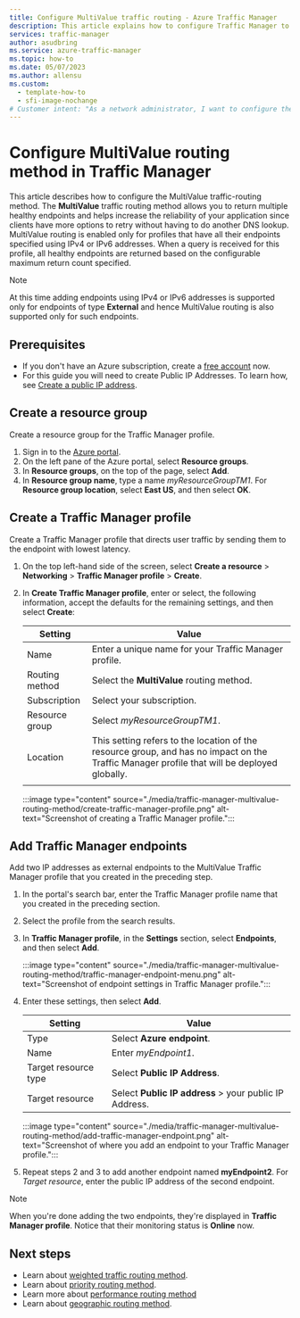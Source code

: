```yaml
---
title: Configure MultiValue traffic routing - Azure Traffic Manager
description: This article explains how to configure Traffic Manager to route traffic to A/AAAA endpoints.
services: traffic-manager
author: asudbring
ms.service: azure-traffic-manager
ms.topic: how-to
ms.date: 05/07/2023
ms.author: allensu
ms.custom:
  - template-how-to
  - sfi-image-nochange
# Customer intent: "As a network administrator, I want to configure the MultiValue traffic-routing method in Traffic Manager, so that I can enhance application reliability by enabling multiple healthy endpoints for client connections."
---
```


# Configure MultiValue routing method in Traffic Manager

This article describes how to configure the MultiValue traffic-routing method. The **MultiValue** traffic routing method allows you to return multiple healthy endpoints and helps increase the reliability of your application since clients have more options to retry without having to do another DNS lookup. MultiValue routing is enabled only for profiles that have all their endpoints specified using IPv4 or IPv6 addresses. 
When a query is received for this profile, all healthy endpoints are returned based on the configurable maximum return count specified. 

>[!NOTE]
> At this time adding endpoints using IPv4 or IPv6 addresses is supported only for endpoints of type **External** and hence MultiValue routing is also supported only for such endpoints.

## Prerequisites

- If you don't have an Azure subscription, create a [free account](https://azure.microsoft.com/free/?WT.mc_id=A261C142F) now.
- For this guide you will need to create Public IP Addresses. To learn how, see [Create a public IP address](../virtual-network/ip-services/public-ip-addresses.md).

## Create a resource group
Create a resource group for the Traffic Manager profile.
1. Sign in to the [Azure portal](https://portal.azure.com).
1. On the left pane of the Azure portal, select **Resource groups**.
1. In **Resource groups**, on the top of the page, select **Add**.
1. In **Resource group name**, type a name *myResourceGroupTM1*. For **Resource group location**, select **East US**, and then select **OK**.

## Create a Traffic Manager profile
Create a Traffic Manager profile that directs user traffic by sending them to the endpoint with lowest latency.

1. On the top left-hand side of the screen, select **Create a resource** > **Networking** > **Traffic Manager profile** > **Create**.
1. In **Create Traffic Manager profile**, enter or select, the following information, accept the defaults for the remaining settings, and then select **Create**:
    
	| Setting                 | Value                                              |
    | ---                     | ---                                                |
    | Name                   | Enter a unique name for your Traffic Manager profile.                                   |
    | Routing method          | Select the **MultiValue** routing method.                                       |
    | Subscription            | Select your subscription.                          |
    | Resource group          | Select *myResourceGroupTM1*. |
    | Location                | This setting refers to the location of the resource group, and has no impact on the Traffic Manager profile that will be deployed globally.                              |
   |        |           | 
  
    :::image type="content" source="./media/traffic-manager-multivalue-routing-method/create-traffic-manager-profile.png" alt-text="Screenshot of creating a Traffic Manager profile.":::

## Add Traffic Manager endpoints

Add two IP addresses as external endpoints to the MultiValue Traffic Manager profile that you created in the preceding step.

1. In the portal's search bar, enter the Traffic Manager profile name that you created in the preceding section.
1. Select the profile from the search results.
1. In **Traffic Manager profile**, in the **Settings** section, select **Endpoints**, and then select **Add**.

    :::image type="content" source="./media/traffic-manager-multivalue-routing-method/traffic-manager-endpoint-menu.png" alt-text="Screenshot of endpoint settings in Traffic Manager profile.":::

1. Enter these settings, then select **Add**.

    | Setting | Value |
    | ------- | ------|
    | Type | Select **Azure endpoint**. |
    | Name | Enter *myEndpoint1*. |
    | Target resource type | Select **Public IP Address**. |
    | Target resource | Select **Public IP address** > your public IP Address. |

    :::image type="content" source="./media/traffic-manager-multivalue-routing-method/add-traffic-manager-endpoint.png" alt-text="Screenshot of where you add an endpoint to your Traffic Manager profile.":::
    

1. Repeat steps 2 and 3 to add another endpoint named **myEndpoint2**. For *Target resource*, enter the public IP address of the second endpoint.


> [!NOTE]
> When you're done adding the two endpoints, they're displayed in **Traffic Manager profile**. Notice that their monitoring status is **Online** now.

## Next steps

- Learn about [weighted traffic routing method](traffic-manager-configure-weighted-routing-method.md).
- Learn about [priority routing method](traffic-manager-configure-priority-routing-method.md).
- Learn more about [performance routing method](traffic-manager-configure-performance-routing-method.md)
- Learn about [geographic routing method](traffic-manager-configure-geographic-routing-method.md).
